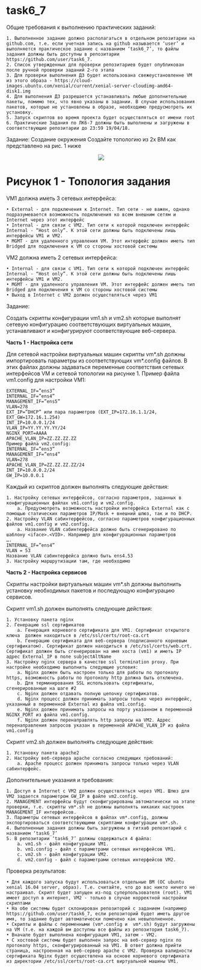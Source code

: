 # task6_7

Общие требования к выполнению практических заданий:

    1. Выполненное задание должно располагаться в отдельном репозитарии на github.com, т.е. если учетная запись на github называется ‘user’ и выполняется практическое задание с названием ‘task6_7’, то файлы задания должны быть доступны в репозитарии https://github.com/user/task6_7. 
    2. Список утвержденных для проверки репозитариев будет опубликован после ручной проверки заданий 2-го этапа
    3. Для проверки выполнения ДЗ будет использована свежеустановленне VM из этого образа - https://cloud-images.ubuntu.com/xenial/current/xenial-server-cloudimg-amd64-disk1.img
    4. Для выполнения ДЗ разрешается устанавливать любые дополнительные пакеты, помимо тех, что явно указаны в задании. В случае использования пакетов, которые не установлены в образе, необходимо предусмотреть их установку.
    5. Запуск скриптов во время проекта будет осуществляться от имени root
    6. Практические Задания по ЛК6-7 должны быть выполнены и загружены в соответствующие репозитарии до 23:59 19/04/18.


Задание:
Создание окружения
Создайте топологию из 2х ВМ как представлено на рис. 1 ниже

<p align="center">
  <img src="https://image.ibb.co/dyqeeS/lc6_7_jpg.png">
  
  # Рисунок 1 - Топология задания
  </p>

VM1 должна иметь 3 сетевых интерфейса:

    • External - для подключения к Internet. Тип сети - не важен, однако подразумевается возможность подключения ко всем внешним сетям и Internet через этот интерфейс
    • Internal - для связи с VM2. Тип сети к которой подключен интерфейс Internal - “Host only”. К этой сети должны быть подключены лишь интерфейсы VM1 и VM2.
    • MGMT - для удаленного управления VM. Этот интерфейс должен иметь тип Bridged для подключения к VM со стороны хостовой системы
    
VM2 должна иметь 2 сетевых интерфейса:

    • Internal - для связи с VM1. Тип сети к которой подключен интерфейс Internal - “Host only”. К этой сети должны быть подключены лишь интерфейсы VM1 и VM2.
    • MGMT - для удаленного управления VM. Этот интерфейс должен иметь тип Bridged для подключения к VM со стороны хостовой системы
    • Выход в Internet c VM2 должен осуществляться через VM1

Задание:

Создать скрипты конфигурации vm1.sh и vm2.sh которые выполнят сетевую конфигурацию соответствующих виртуальных машин, устанавливают и конфигурируют соответствующие веб-сервера.

**Часть 1 - Настройка сети**

Для сетевой настройки виртуальных машин скрипты vm*.sh должны импортировать параметры из соответствующих vm*.config файлов. В этих файлах должны задаваться переменные соответствия сетевых интерфейсов VM и сетевой топологии на рисунке 1. Пример файла vm1.config для настройки VM1:

    EXTERNAL_IF=”ens3”
    INTERNAL_IF=”ens4”
    MANAGEMENT_IF=”ens5”
    VLAN=278
    EXT_IP=”DHCP” или пара параметров (EXT_IP=172.16.1.1/24, EXT_GW=172.16.1.254)
    INT_IP=10.0.0.1/24
    VLAN_IP=YY.YY.YY.YY/24
    NGINX_PORT=AAAA
    APACHE_VLAN_IP=ZZ.ZZ.ZZ.ZZ
    Пример файла vm2.config:
    INTERNAL_IF=”ens3”
    MANAGEMENT_IF=”ens4”
    VLAN=278
    APACHE_VLAN_IP=ZZ.ZZ.ZZ.ZZ/24
    INT_IP=10.0.0.2/24
    GW_IP=10.0.0.1

Каждый из скриптов должен выполнять следующие действия:

    1. Настройку сетевых интерфейсов, согласно параметров, заданных в  конфигурационных файлах vm1.config и vm2.config. 
        a. Предусмотреть возможность настройки интерфейса External как с помощью статических параметров IP/Mask + внешний шлюз, так и по DHCP. 
    2. Настройку VLAN сабинтерфейсов, согласно параметров конфигурационных файлов vm1.config и vm2.config. 
        a. Название VLAN сабинтерфейса должно быть сгенерировано по шаблону <iface>.<VID>. Например для конфигурационных параметров
    ….
    INTERNAL_IF=”ens4”
    VLAN = 53
    Название VLAN сабинтерфейса должно быть ens4.53
    3. Настройку маршрутизации там, где необходимо

**Часть 2 - Настройка сервисов**

Скрипты настройки виртуальных машин vm*.sh должны выполнить установку необходимых пакетов и последующую конфигурацию сервисов.

Скрипт  vm1.sh должен выполнять следующие действия:

    1. Установку пакета nginx
    2. Генерацию ssl сертификатов
        a. Генерация корневого сертификата для VM1. Сертификат открытого ключа  должен находиться в /etc/ssl/certs/root-ca.crt
        b. Генерацию сертификата для веб-сервера (подписанного корневым сертификатом). Сертификат должен находиться в /etc/ssl/certs/web.crt. Сертификат должен быть сгенерирован на имя хоста (vm1) и иметь IP адрес External_IP в поле subjectAltName
    3. Настройку nginx сервера в качестве ssl termination proxy. При настройке необходимо выполнить следующие условия:
        a. Nginx должен быть настроен только для работы по протоколу https, возможность работы по протоколу http должна быть отключена.
        b. Для терминирования SSL использовать сертификаты, сгенерированные на шаге #2
        c. Nginx должен отдавать полную цепочку сертификатов.
        d. Nginx процесс должен принимать запросы только через интерфейс, указанный в переменной External из файла vm1.config. 
        e. Nginx должен принимать запросы на порту указанном в переменной NGINX_PORT из файла vm1.config. 
        f. Nginx должен перенаправлять http запросы на VM2. Адрес перенаправления запросов указан в переменной APACHE_VLAN_IP из файла vm1.config 
        
Скрипт  vm2.sh должен выполнять следующие действия:

    1. Установку пакета apache2
    2. Настройку веб-сервера apache согласно следующих требований:
        a. Apache процесс должен принимать запросы только через VLAN сабинтерфейс.

Дополнительные указания и требования:

    1. Доступ в Internet с VM2 должен осуществляться через VM1. Шлюз для VM2 задается параметром GW_IP в файле vm2.config. 
    2. MANAGEMENT интерфейсы будут сконфигурированы автоматически на этапе проверки, т.е. скрипты vm*.sh не должны выполнять никаких настроек MANAGEMENT_IF интерфейсов. 
    3. Параметры сетевых интерфейсов в файлах vm*.config, должны экспортироваться соответствующими скриптами конфигурации vm*.sh.  
    4. Выполненные задания должны быть загружены в гитхаб репозитарий c названием ‘task6_7’
    5. В репозитарии ‘task6_7’ должны содержаться 4 файла:
        a. vm1.sh - файл конфигурации VM1.
        b. vm1.config - файл с параметрами сетевых интерфейсов VM1.
        c. vm2.sh - файл конфигурации VM2.
        d. vm2.config - файл с параметрами сетевых интерфейсов VM2.
        
Проверка результатов:

    • Для каждого запуска будут использоваться отдельные ВМ (ОС ubuntu xenial 16.04 server, образ). Т.е. считайте, что до вас никто ничего не настраивал. Скрипт будет запущен из-под суперпользователя (root). VM1 имеет доступ в интернет, VM2 - только в случае корректной настройки скриптами
    • На обе системы будет склонирован репозиторий с заданием (например https://github.com/user/task6_7, если репозиторий будет иметь другое имя, то задание будет автоматически помечено как невыполненное.
    • Скрипты и файлы с переменными (vm*.config и  vm*.sh) будут загружены на VM (т.е. на каждой вм доступны все файлы из репозитория task6_7).
    • Вначале будет выполнена конфигурация VM1, затем - VM2.
    • C хостовой системы будет выполнен запрос на веб-сервер nginx по протоколу https, сконфигурированный на VM1. В ответ должна прийти страница, настроенная на веб-сервер apache c VM2. Проверка валидности сертификата Nginx будет осуществлена на основе корневого сертификата из директории /etc/ssl/certs/root-ca.crt виртуальной машины VM1.

